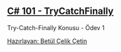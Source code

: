 ## [C# 101 - TryCatchFinally](https://app.patika.dev/courses/csharp-101/1-try-catch-finally-ve-mantiksal-hatalar)
Try-Catch-Finally Konusu - Ödev 1

[Hazırlayan: Betül Çelik Çetin](https://app.patika.dev/celikbet)